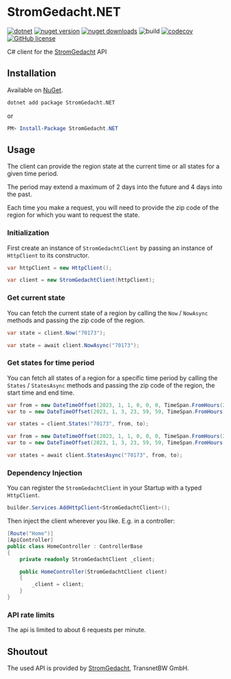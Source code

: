 # StromGedacht.NET

[![dotnet](https://img.shields.io/badge/platform-.NET-blue)](https://www.nuget.org/packages/StromGedacht.NET/)
[![nuget version](https://img.shields.io/nuget/v/StromGedacht.NET)](https://www.nuget.org/packages/StromGedacht.NET/)
[![nuget downloads](https://img.shields.io/nuget/dt/StromGedacht.NET)](https://www.nuget.org/packages/StromGedacht.NET/)
![build](https://github.com/DerStimmler/StromGedacht.NET/actions/workflows/build.yml/badge.svg)
[![codecov](https://codecov.io/gh/DerStimmler/StromGedacht.NET/branch/master/graph/badge.svg?token=HL0P0ND9ZF)](https://codecov.io/gh/DerStimmler/StromGedacht.NET)
[![GitHub license](https://img.shields.io/github/license/DerStimmler/StromGedacht.NET)](https://github.com/DerStimmler/StromGedacht.NET/blob/master/LICENSE.md)

C# client for the [StromGedacht](https://www.stromgedacht.de/) API

## Installation

Available on [NuGet](https://www.nuget.org/packages/StromGedacht.NET/).

```bash
dotnet add package StromGedacht.NET
```

or

```powershell
PM> Install-Package StromGedacht.NET
```

## Usage

The client can provide the region state at the current time or all states for a given time period.

The period may extend a maximum of 2 days into the future and 4 days into the past.

Each time you make a request, you will need to provide the zip code of the region for which you want to request the state.

### Initialization

First create an instance of `StromGedachtClient` by passing an instance of `HttpClient` to its constructor.

```csharp
var httpClient = new HttpClient();

var client = new StromGedachtClient(httpClient);
```

### Get current state

You can fetch the current state of a region by calling the `Now`
/ `NowAsync` methods and passing the zip code of the region.

```csharp
var state = client.Now("70173");
```

```csharp
var state = await client.NowAsync("70173");
```

### Get states for time period

You can fetch all states of a region for a specific time period by calling the `States`
/ `StatesAsync` methods and passing the zip code of the region, the start time and end time.

```csharp
var from = new DateTimeOffset(2023, 1, 1, 0, 0, 0, TimeSpan.FromHours(2));
var to = new DateTimeOffset(2023, 1, 3, 23, 59, 59, TimeSpan.FromHours(2));

var states = client.States("70173", from, to);
```

```csharp
var from = new DateTimeOffset(2023, 1, 1, 0, 0, 0, TimeSpan.FromHours(2));
var to = new DateTimeOffset(2023, 1, 3, 23, 59, 59, TimeSpan.FromHours(2));

var states = await client.StatesAsync("70173", from, to);
```

### Dependency Injection

You can register the `StromGedachtClient` in your Startup with a typed `HttpClient`.

```csharp
builder.Services.AddHttpClient<StromGedachtClient>();
```

Then inject the client wherever you like. E.g. in a controller:

```csharp
[Route("Home")]
[ApiController]
public class HomeController : ControllerBase
{
    private readonly StromGedachtClient _client;

    public HomeController(StromGedachtClient client)
    {
        _client = client;
    }
}
```

### API rate limits

The api is limited to about 6 requests per minute.

## Shoutout

The used API is provided by [StromGedacht](https://www.stromgedacht.de), TransnetBW GmbH.
